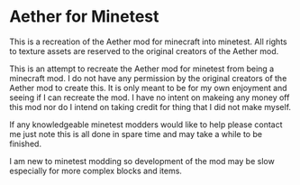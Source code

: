 # Aether for Minetest
This is a recreation of the Aether mod for minecraft into minetest. All rights to texture assets are reserved to the original creators of the Aether mod.

  This is an attempt to recreate the Aether mod for minetest from being a minecraft mod. I do not have any permission by the original creators of the Aether mod to create this. It is only meant to be for my own enjoyment and seeing if I can recreate the mod. I have no intent on makeing any money off this mod nor do I intend on taking credit for thing that I did not make myself.
  
  If any knowledgeable minetest modders would like to help please contact me just note this is all done in spare time and may take a while to be finished.
  
  I am new to minetest modding so development of the mod may be slow especially for more complex blocks and items.
